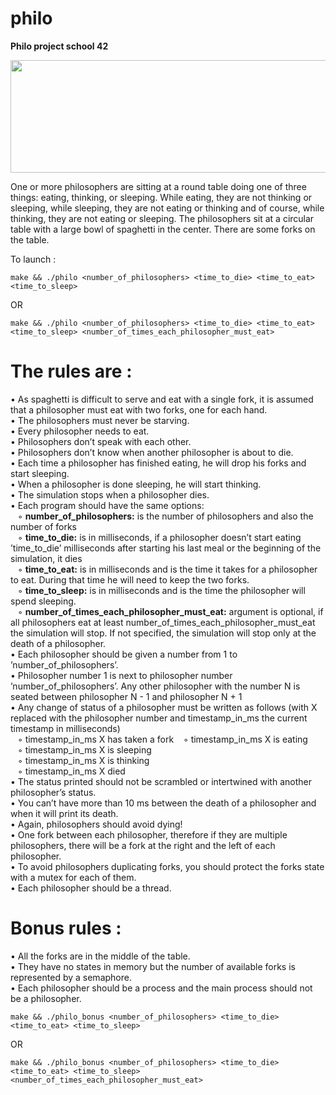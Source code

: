 # philo

**Philo project school 42**

<p align="left">
  <img width="820" height="180" src="https://i.ibb.co/j6WfC1m/Screen-Shot-2021-10-22-at-2-43-05-PM.png">
</p>

One or more philosophers are sitting at a round table doing one of three things: eating, thinking, or sleeping. 
While eating, they are not thinking or sleeping, while sleeping, they are not eating or thinking and of course, while thinking, they are not eating or sleeping.
The philosophers sit at a circular table with a large bowl of spaghetti in the center. There are some forks on the table.<br/>

To launch :
```
make && ./philo <number_of_philosophers> <time_to_die> <time_to_eat> <time_to_sleep>
```
OR
```
make && ./philo <number_of_philosophers> <time_to_die> <time_to_eat> <time_to_sleep> <number_of_times_each_philosopher_must_eat>
```
# The rules are : <br/>
• As spaghetti is difficult to serve and eat with a single fork, it is assumed that a philosopher must eat with two forks, one for each hand.<br/>
• The philosophers must never be starving.<br/>
• Every philosopher needs to eat.<br/>
• Philosophers don’t speak with each other.<br/>
• Philosophers don’t know when another philosopher is about to die.<br/>
• Each time a philosopher has finished eating, he will drop his forks and start sleeping.<br/>
• When a philosopher is done sleeping, he will start thinking.<br/>
• The simulation stops when a philosopher dies.<br/>
• Each program should have the same options: <br/>
&nbsp;&nbsp;&nbsp;◦ **number_of_philosophers:** is the number of philosophers and also the number of forks<br/>
&nbsp;&nbsp;&nbsp;◦ **time_to_die:** is in milliseconds, if a philosopher doesn’t start eating ’time_to_die’ milliseconds after starting his last meal or the beginning of the simulation, it dies <br/>
&nbsp;&nbsp;&nbsp;◦ **time_to_eat:** is in milliseconds and is the time it takes for a philosopher to eat. During that time he will need to keep the two forks.<br/>
&nbsp;&nbsp;&nbsp;◦ **time_to_sleep:** is in milliseconds and is the time the philosopher will spend sleeping.<br/>
&nbsp;&nbsp;&nbsp;◦ **number_of_times_each_philosopher_must_eat:** argument is optional, if all philosophers eat at least number_of_times_each_philosopher_must_eat the simulation will stop. If not specified, the simulation will stop only at the death of a philosopher.<br/>
• Each philosopher should be given a number from 1 to ’number_of_philosophers’.<br/>
• Philosopher number 1 is next to philosopher number ’number_of_philosophers’. Any other philosopher with the number N is seated between philosopher N - 1 and philosopher N + 1 <br/>
• Any change of status of a philosopher must be written as follows (with X replaced with the philosopher number and timestamp_in_ms the current timestamp in milliseconds) <br/>
  &nbsp;&nbsp;&nbsp;◦ timestamp_in_ms X has taken a fork 
  &nbsp;&nbsp;&nbsp;◦ timestamp_in_ms X is eating <br/>
  &nbsp;&nbsp;&nbsp;◦ timestamp_in_ms X is sleeping<br/>
  &nbsp;&nbsp;&nbsp;◦ timestamp_in_ms X is thinking<br/>
  &nbsp;&nbsp;&nbsp;◦ timestamp_in_ms X died<br/>
• The status printed should not be scrambled or intertwined with another philosopher’s status.<br/>
• You can’t have more than 10 ms between the death of a philosopher and when it will print its death.<br/>
• Again, philosophers should avoid dying!<br/>
• One fork between each philosopher, therefore if they are multiple philosophers, there will be a fork at the right and the left of each philosopher.<br/>
• To avoid philosophers duplicating forks, you should protect the forks state with a mutex for each of them.<br/>
• Each philosopher should be a thread.<br/>

# Bonus rules :<br/>
• All the forks are in the middle of the table.<br/>
• They have no states in memory but the number of available forks is represented by a semaphore.<br/>
• Each philosopher should be a process and the main process should not be a philosopher.<br/>

```
make && ./philo_bonus <number_of_philosophers> <time_to_die> <time_to_eat> <time_to_sleep>
```
OR
```
make && ./philo_bonus <number_of_philosophers> <time_to_die> <time_to_eat> <time_to_sleep> <number_of_times_each_philosopher_must_eat>
```
